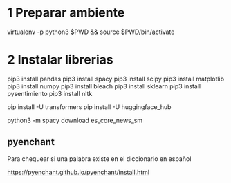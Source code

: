
# 1 Preparar ambiente

virtualenv -p python3 $PWD && source $PWD/bin/activate

# 2 Instalar librerias

pip3 install pandas
pip3 install spacy
pip3 install scipy
pip3 install matplotlib
pip3 install numpy
pip3 install bleach
pip3 install sklearn
pip3 install pysentimiento
pip3 install nltk

pip install -U transformers 
pip install -U huggingface_hub

python3 -m spacy download es_core_news_sm

## pyenchant

Para chequear si una palabra existe en el diccionario en español

https://pyenchant.github.io/pyenchant/install.html